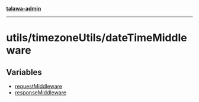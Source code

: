 [**talawa-admin**](../../../README.md)

***

# utils/timezoneUtils/dateTimeMiddleware

## Variables

- [requestMiddleware](variables/requestMiddleware.md)
- [responseMiddleware](variables/responseMiddleware.md)
